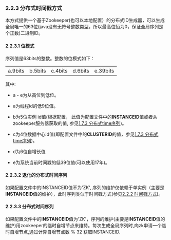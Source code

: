 ### 2.2.3 分布式时间戳方式
本方式提供一个基于Zookeeper(也可以本地配置）的分布式ID生成器，可以生成全局唯一的63位(java没有无符号整数类型，所以最高位恒为0，保证全局序列是个正数)二进制ID。  

#### 2.2.3.1 位模式

序列值是63bits的整数。整数的位模式如下：

<table>
<tr>
<td >a.9bits</td>
<td >b.5bits</td>
<td >c.4bits</td>
<td >d.6bits</td>
<td >e.39bits</td>
</tr>
</table>
其中:

+ a - e为从高位到低位。

+ a为线程id的低9位值。

+ b为5位实例 id值(根据配置， 此值为配置文件中的**INSTANCEID**值或者从zookeeper服务器获取的值, 参见[1.7.3 分布式time序列](../../1.config_file/1.7_global_sequence/1.7.3_distribute_timestamp.md))。

+ c为4位数据中心id值(即配置文件中的**CLUSTERID**的值，参见[1.7.3 分布式time序列](../../1.config_file/1.7_global_sequence/1.7.3_distribute_timestamp.md))。

+ d为6位自增长值

+ e为系统当前时间戳的低39位值(可以使用17年)。

#### 2.2.3.2 退化的分布式时间序列
如果配置文件中的INSTANCEID值不为'ZK',  序列的维护仅依赖于单实例（主要是**INSTANCEID**值的维护），此时序列类似于时间戳方式(参见[2.2.2 时间戳方式](2.2.2_timestamp.md))。

#### 2.2.3.3 分布式时间序列
如果配置文件中的**INSTANCEID**值为'ZK'，序列的维护(主要是**INSTANCEID**值的维护)用zookeeper的临时自增节点来维持。每次生成全局序列时,向zk申请一个临时自增节点,通过计算自增节点数 % 32 获取INSTANCEID.

